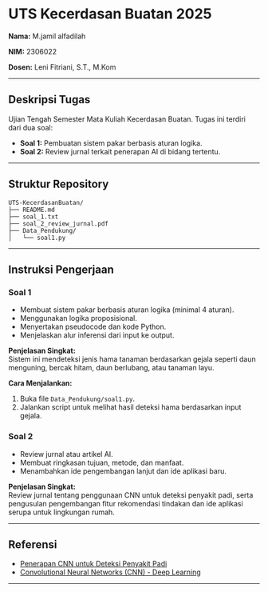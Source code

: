 # UTS Kecerdasan Buatan 2025

**Nama:** M.jamil alfadilah

**NIM:** 2306022

**Dosen:** Leni Fitriani, S.T., M.Kom

---

## Deskripsi Tugas
Ujian Tengah Semester Mata Kuliah Kecerdasan Buatan.
Tugas ini terdiri dari dua soal:
- **Soal 1:** Pembuatan sistem pakar berbasis aturan logika.
- **Soal 2:** Review jurnal terkait penerapan AI di bidang tertentu.

---

## Struktur Repository
```
UTS-KecerdasanBuatan/
├── README.md
├── soal_1.txt
├── soal_2_review_jurnal.pdf
├── Data_Pendukung/
│   └── soal1.py
```

---

## Instruksi Pengerjaan

### Soal 1
- Membuat sistem pakar berbasis aturan logika (minimal 4 aturan).
- Menggunakan logika proposisional.
- Menyertakan pseudocode dan kode Python.
- Menjelaskan alur inferensi dari input ke output.

**Penjelasan Singkat:**  
Sistem ini mendeteksi jenis hama tanaman berdasarkan gejala seperti daun menguning, bercak hitam, daun berlubang, atau tanaman layu.

**Cara Menjalankan:**  
1. Buka file `Data_Pendukung/soal1.py`.
2. Jalankan script untuk melihat hasil deteksi hama berdasarkan input gejala.

### Soal 2
- Review jurnal atau artikel AI.
- Membuat ringkasan tujuan, metode, dan manfaat.
- Menambahkan ide pengembangan lanjut dan ide aplikasi baru.

**Penjelasan Singkat:**  
Review jurnal tentang penggunaan CNN untuk deteksi penyakit padi, serta pengusulan pengembangan fitur rekomendasi tindakan dan ide aplikasi serupa untuk lingkungan rumah.

---

## Referensi
- [Penerapan CNN untuk Deteksi Penyakit Padi](https://www.sciencedirect.com/science/article/pii/S2352914820300912)  
- [Convolutional Neural Networks (CNN) - Deep Learning](https://towardsdatascience.com/a-comprehensive-introduction-to-different-types-of-convolutions-in-deep-learning-669281e58215)

---
